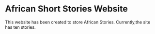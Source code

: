 <h1>African Short Stories Website</h1>

<p>This website has been created to store African Stories. Currently,the site has ten stories.</p>